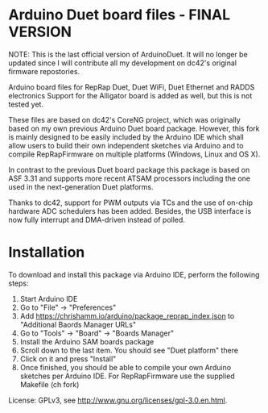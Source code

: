 # Arduino Duet board files - FINAL VERSION
NOTE: This is the last official version of ArduinoDuet. It will no longer be updated since I will contribute all my development on dc42's original firmware repostories.

Arduino board files for RepRap Duet, Duet WiFi, Duet Ethernet and RADDS electronics
Support for the Alligator board is added as well, but this is not tested yet.

These files are based on dc42's CoreNG project, which was originally based on my own previous Arduino Duet board package. However, this fork is mainly designed to be easily included by the Arduino IDE which shall allow users to build their own independent sketches via Arduino and to compile RepRapFirmware on multiple platforms (Windows, Linux and OS X).

In contrast to the previous Duet board package this package is based on ASF 3.31 and supports more recent ATSAM processors including the one used in the next-generation Duet platforms.

Thanks to dc42, support for PWM outputs via TCs and the use of on-chip hardware ADC schedulers has been added. Besides, the USB interface is now fully interrupt and DMA-driven instead of polled.

# Installation

To download and install this package via Arduino IDE, perform the following steps:

1. Start Arduino IDE
2. Go to "File" -> "Preferences"
3. Add https://chrishamm.io/arduino/package_reprap_index.json to "Additional Baords Manager URLs"
4. Go to "Tools" -> "Board" -> "Boards Manager"
5. Install the Arduino SAM boards package
6. Scroll down to the last item. You should see "Duet platform" there
7. Click on it and press "Install"
8. Once finished, you should be able to compile your own Arduino sketches per Arduino IDE. For RepRapFirmware use the supplied Makefile (ch fork)

License: GPLv3, see http://www.gnu.org/licenses/gpl-3.0.en.html.
